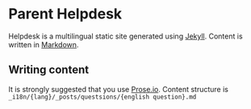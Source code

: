 # Parent Helpdesk

Helpdesk is a multilingual static site generated using [Jekyll](http://jekyllrb.com/).
Content is written in [Markdown](https://guides.github.com/features/mastering-markdown/).

## Writing content

It is strongly suggested that you use [Prose.io](https://prose.io).
Content structure is `_i18n/{lang}/_posts/questsions/{english question}.md`
